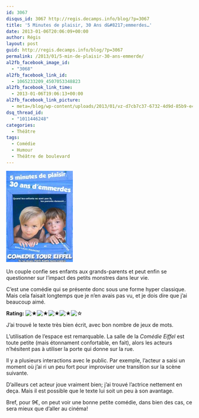 ```yaml
---
id: 3067
disqus_id: 3067 http://regis.decamps.info/blog/?p=3067
title: '5 Minutes de plaisir, 30 Ans d&#8217;emmerdes…'
date: 2013-01-06T20:06:09+00:00
author: Régis
layout: post
guid: http://regis.decamps.info/blog/?p=3067
permalink: /2013/01/5-min-de-plaisir-30-ans-emmerde/
al2fb_facebook_image_id:
  - "3068"
al2fb_facebook_link_id:
  - 1065233209_4507053348823
al2fb_facebook_link_time:
  - 2013-01-06T19:06:13+00:00
al2fb_facebook_link_picture:
  - meta=/blog/wp-content/uploads/2013/01/vz-d7cb7c37-6732-4d9d-85b9-e49d229826c4.jpeg
dsq_thread_id:
  - "1011446248"
categories:
  - Théâtre
tags:
  - Comédie
  - Humour
  - Théâtre de boulevard
---
```

<img src="/blog/wp-content/uploads/2013/01/vz-d7cb7c37-6732-4d9d-85b9-e49d229826c4.jpeg" alt="Affiche de 5 Minutes de plaisir... 30 ans d&#039;emmerdes" width="180" height="246" class="alignleft size-full wp-image-3068" />

Un couple confie ses enfants aux grands-parents et peut enfin se questionner sur l’impact des petits monstres dans leur vie.

C’est une comédie qui se présente donc sous une forme hyper classique. Mais cela faisait longtemps que je n’en avais pas vu, et je dois dire que j’ai beaucoup aimé.

**Rating:** ![&#9733;](/blog/wp-content/plugins/xavins-review-ratings/default/star.png "4/5")![&#9733;](/blog/wp-content/plugins/xavins-review-ratings/default/star.png "4/5")![&#9733;](/blog/wp-content/plugins/xavins-review-ratings/default/star.png "4/5")![&#9733;](/blog/wp-content/plugins/xavins-review-ratings/default/star.png "4/5")![&#9734;](/blog/wp-content/plugins/xavins-review-ratings/default/blank_star.png "4/5") 

<!--more-->


  
J’ai trouvé le texte très bien écrit, avec bon nombre de jeux de mots.

L’utilisation de l’espace est remarquable. La salle de la _Comédie Eiffel_ est toute petite (mais étonnament confortable, en fait), alors les acteurs n’hésitent pas à utiliser la porte qui donne sur la rue.

Il y a plusieurs interactions avec le public. Par exemple, l’acteur a saisi un moment où j’ai ri un peu fort pour improviser une transition sur la scène suivante. 

D’ailleurs cet acteur joue vraiment bien; j’ai trouvé l’actrice nettement en deça. Mais il est possible que le texte lui soit un peu à son avantage.

Bref, pour 9€, on peut voir une bonne petite comédie, dans bien des cas, ce sera mieux que d’aller au cinéma!
